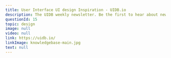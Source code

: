 ```yaml
---
title: User Interface UI design Inspiration - UIDB.io
description: The UIDB weekly newsletter. Be the first to hear about new features, read new blog posts, and see the best (and worst) examples of UI from the week.
questionId: 15
topic: design
image: null
video: null
link: https://uidb.io/
linkImage: knowledgebase-main.jpg
text: null
---
```

